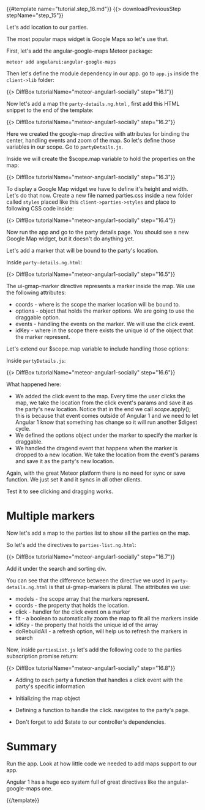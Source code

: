 {{#template name="tutorial.step_16.md"}}
{{> downloadPreviousStep stepName="step_15"}}

Let's add location to our parties.

The most popular maps widget is Google Maps so let's use that.

First, let's add the angular-google-maps Meteor package:

    meteor add angularui:angular-google-maps


Then let's define the module dependency in our app. go to `app.js` inside the `client->lib` folder:

{{> DiffBox tutorialName="meteor-angular1-socially" step="16.1"}}

Now let's add a map the `party-details.ng.html` , first add this HTML snippet to the end of the template:

{{> DiffBox tutorialName="meteor-angular1-socially" step="16.2"}}

Here we created the google-map directive with attributes for binding the center, handling events and zoom of the map.
So let's define those variables in our scope. Go to `partyDetails.js`.

Inside we will create the $scope.map variable to hold the properties on the map:

{{> DiffBox tutorialName="meteor-angular1-socially" step="16.3"}}

To display a Google Map widget we have to define it's height and width. Let's do that now.
Create a new file named parties.css inside a new folder called `styles` placed like this `client->parties->styles` and place to following CSS code inside:

{{> DiffBox tutorialName="meteor-angular1-socially" step="16.4"}}

Now run the app and go to the party details page. You should see a new Google Map widget, but it doesn't do anything yet.

Let's add a marker that will be bound to the party's location.

Inside `party-details.ng.html`:

{{> DiffBox tutorialName="meteor-angular1-socially" step="16.5"}}

The ui-gmap-marker directive represents a marker inside the map. We use the following attributes:

* coords - where is the scope the marker location will be bound to.
* options - object that holds the marker options. We are going to use the draggable option.
* events - handling the events on the marker. We will use the click event.
* idKey - where in the scope there exists the unique id of the object that the marker represent.

Let's extend our $scope.map variable to include handling those options:

Inside `partyDetails.js`:

{{> DiffBox tutorialName="meteor-angular1-socially" step="16.6"}}

What happened here:

* We added the click event to the map. Every time the user clicks the map, we take the location from the click event's params and save it as the party's new location.
Notice that in the end we call $scope.$apply();  this is because that event comes outside of Angular 1 and we need to let Angular 1 know that something has change so it will run another $digest cycle.
* We defined the options object under the marker to specify the marker is draggable.
* We handled the dragend event that happens when the marker is dropped to a new location. We take the location from the event's params and save it as the party's new location.

Again, with the great Meteor platform there is no need for sync or save function. We just set it and it syncs in all other clients.

Test it to see clicking and dragging works.


# Multiple markers

Now let's add a map to the parties list to show all the parties on the map.

So let's add the directives to `parties-list.ng.html`:

{{> DiffBox tutorialName="meteor-angular1-socially" step="16.7"}}

Add it under the search and sorting div.

You can see that the difference between the directive we used in `party-details.ng.html` is that ui-gmap-markers is plural.
The attributes we use:

* models - the scope array that the markers represent.
* coords - the property that holds the location.
* click - handler for the click event on a marker
* fit - a boolean to automatically zoom the map to fit all the markers inside
* idKey - the property that holds the unique id of the array
* doRebuildAll - a refresh option, will help us to refresh the markers in search

Now, inside `partiesList.js` let's add the following code to the parties subscription promise return:

{{> DiffBox tutorialName="meteor-angular1-socially" step="16.8"}}

* Adding to each party a function that handles a click event with the party's specific information
* Initializing the map object
* Defining a function to handle the click. navigates to the party's page.

* Don't forget to add $state to our controller's dependencies.

# Summary

Run the app.  Look at how little code we needed to add maps support to our app.

Angular 1 has a huge eco system full of great directives like the angular-google-maps one.


{{/template}}
